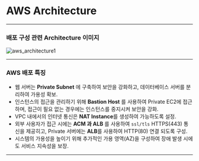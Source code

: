 # AWS Architecture

---

### 배포 구성 관련 Architecture 이미지

![aws_architecture1](https://github.com/26seung/instagram-jsp/assets/79305451/06657766-2368-4bf2-99be-c19f573739ca)

---

### AWS 배포 특징

- 웹 서버는 **Private Subnet** 에 구축하여 보안을 강화하고, 데이터베이스 서버를 분리하여 가용성 확보.
- 인스턴스의 접근을 관리하기 위해 **Bastion Host** 를 사용하여 Private EC2에 접근하며, 접근이 필요 없는 경우에는 인스턴스를 중지시켜 보안을 강화.
- VPC 내에서의 인터넷 통신은 **NAT Instance**를 생성하여 가능하도록 설정.
- 외부 사용자가 접근 시에는 **ACM 과 ALB** 를 사용하여 `ssl/tls` HTTPS(443) 통신을 제공히고, Private 서버에는 **ALB**를 사용하여 HTTP(80) 연결 되도록 구성.
- 시스템의 가용성을 높이기 위해 추가적인 가용 영역(AZ)을 구성하여 장애 발생 시에도 서비스 지속성을 보장.


---